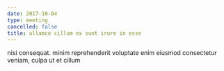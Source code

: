 ```yaml
---
date: 2017-10-04
type: meeting
cancelled: false
title: ullamco cillum ex sunt irure in esse
---
```

nisi consequat. minim reprehenderit voluptate enim eiusmod consectetur veniam, culpa ut et cillum
